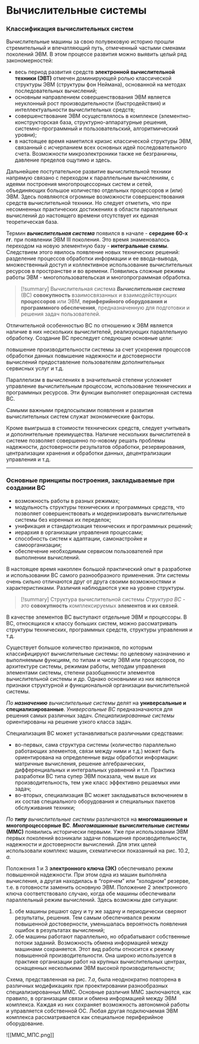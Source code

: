 # Вычислительные системы
### Классификация вычислительных систем

Вычислительные машины за свою полувековую историю прошли стремительный и впечатляющий путь, отмеченный частыми сменами поколений ЭВМ. В этом процессе развития можно выявить целый ряд закономерностей:

- весь период развития средств **электронной вычислительной техники (ЭВТ)** отмечен доминирующей ролью классической структуры ЭВМ (структуры фон Неймана), основанной на методах последовательных вычислений;
- основным направлением совершенствования ЭВМ является неуклонный рост производительности (быстродействия) и интеллектуальности вычислительных средств;
- совершенствование ЭВМ осуществлялось в комплексе (элементно-конструкторская база, структурно-аппаратурные решения, системно-программный и пользовательский, алгоритмический уровни);
- в настоящее время наметился кризис классической структуры ЭВМ, связанный с исчерпанием всех основных идей последовательного счета. Возможности микроэлектроники также не безграничны, давление пределов ощутимо и здесь.

Дальнейшее поступательное развитие вычислительной техники напрямую связано с переходом к параллельным вычислениям, с идеями построения многопроцессорных систем и сетей, объединяющих большое количество отдельных процессоров и (или) ЭВМ. Здесь появляются огромные возможности совершенствования средств вычислительной техники. Но следует отметить, что при несомненных практических достижениях в области параллельных вычислений до настоящего времени отсутствует их единая теоретическая база.

Термин **_вычислительная система_** появился в начале - **середине 60-х гг**. при появлении ЭВМ III поколения. Это время знаменовалось переходом на новую элементную базу - **интегральные схемы**. Следствием этого явилось появление новых технических решений: разделение процессов обработки информации и ее ввода-вывода, множественный доступ и коллективное использование вычислительных ресурсов в пространстве и во времени. Появились сложные режимы работы ЭВМ - многопользовательская и многопрограммная обработка.

> [!summary] Вычислительная система
> **_Вычислительная система_** (ВС) **совокупность** взаимосвязанных и взаимодействующих **процессоров** или ЭВМ, **периферийного оборудования и** **программного обеспечения**, предназначенную для подготовки и решения задач пользователей.

 Отличительной особенностью ВС по отношению к ЭВМ является наличие в них нескольких вычислителей, реализующих параллельную обработку. Создание ВС преследует следующие основные цели:

повышение производительности системы за счет ускорения процессов обработки данных
повышение надежности и достоверности вычислений
предоставление пользователям дополнительных сервисных услуг и т.д.

Параллелизм в вычислениях в значительной степени усложняет управление вычислительным процессом, использование технических и программных ресурсов. Эти функции выполняет операционная система ВС.

Самыми важными предпосылками появления и развития вычислительных систем служат экономические факторы.

Кроме выигрыша в стоимости технических средств, следует учитывать и дополнительные преимущества. Наличие нескольких вычислителей в системе позволяет совершенно по-новому решать проблемы надежности, достоверности результатов обработки, резервирования, централизации хранения и обработки данных, децентрализации управления и т.д.
***
### Основные принципы построения, закладываемые при создании ВС
- возможность работы в разных режимах;
- модульность структуры технических и программных средств, что позволяет совершенствовать и модернизировать вычислительные системы без коренных их переделок;
- унификация и стандартизация технических и программных решений;
- иерархия в организации управления процессами;
- способность систем к адаптации, самонастройке и самоорганизации;
- обеспечение необходимым сервисом пользователей при выполнении вычислений.

В настоящее время накоплен большой практический опыт в разработке и использовании ВС самого разнообразного применения. Эти системы очень сильно отличаются друг от друга своими возможностями и характеристиками. Различия наблюдаются уже на уровне структуры.

> [!summary] Структура вычислительной системы
> _Структура ВС - это_ **совокупность** комплексируемых **элементов и их связей**.


 В качестве элементов ВС выступают отдельные ЭВМ и процессоры. В ВС, относящихся к классу больших систем, можно рассматривать структуры технических, программных средств, структуры управления и т.д.

Существует большое количество признаков, по которым классифицируют вычислительные системы: по целевому назначению и выполняемым функциям, по типам и числу ЭВМ или процессоров, по архитектуре системы, режимам работы, методам управления элементами системы, степени разобщенности элементов вычислительной системы и др. Однако основными из них являются признаки структурной и функциональной организации вычислительной системы.

_По_ **_назначению_** _вычислительные системы_ делят на **универсальные и специализированные**. _Универсальные ВС_ предназначаются для решения самых различных задач. _Специализированные системы_ ориентированы на решение узкого класса задач. 

Специализация ВС может устанавливаться различными средствами:
- во-первых, сама структура системы (количество параллельно работающих элементов, связи между ними и т.д.) может быть ориентирована на определенные виды обработки информации: матричные вычисления, решение алгебраических, дифференциальных и интегральных уравнений и т.п. Практика разработки ВС типа супер ЭВМ показала, чем выше их производительность, тем уже класс эффективно решаемых ими задач;
- во-вторых, специализация ВС может закладываться включением в их состав специального оборудования и специальных пакетов обслуживания техники;

_По_ **_типу_** _вычислительные системы_ различаются на **многомашинные и многопроцессорные ВС**. **_Многомашинные_ вычислительные _системы_ (ММС)** появились исторически первыми. Уже при использовании ЭВМ первых поколений возникали задачи повышения производительности, надежности и достоверности вычислений. Для этих целей использовали комплекс машин, схематически показанный на рис. 10.2, _а._

Положения 1 и 3 **электронного ключа (ЭК)** обеспечивало режим повышенной надежности. При этом одна из машин выполняла вычисления, а другая находилась в “горячем” или “холодном” резерве, т.е. в готовности заменить основную ЭВМ. Положение 2 электронного ключа соответствовало случаю, когда обе машины обеспечивали параллельный режим вычислений. Здесь возможны две ситуации:

1. обе машины решают одну и ту же задачу и периодически сверяют результаты, решения. Тем самым обеспечивался режим повышенной достоверности, уменьшалась вероятность появления ошибок в результатах вычислений;
2. обе машины работают параллельно, но обрабатывают собственные потоки заданий. Возможность обмена информацией между машинами сохраняется. Этот вид работы относится к режиму повышенной производительности. Она широко используется в практике организации работ на крупных вычислительных центрах, оснащенных несколькими ЭВМ высокой производительности;


Схема, представленная на рис. 7._a_, была неоднократно повторена в различных модификациях при проектировании разнообразных специализированных ММС. Основные различия ММС заключаются, как правило, в организации связи и обмена информацией между ЭВМ комплекса. Каждая из них сохраняет возможность автономной работы и управляется собственной ОС. Любая другая подключаемая ЭВМ комплекса рассматривается как специальное периферийное оборудование.

![[ММС_МПС.png]]